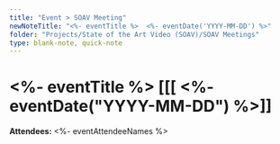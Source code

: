 ```yaml
---
title: "Event > SOAV Meeting"
newNoteTitle: "<%- eventTitle %>  <%- eventDate('YYYY-MM-DD') %>"
folder: "Projects/State of the Art Video (SOAV)/SOAV Meetings"
type: blank-note, quick-note
---
```

# <%- eventTitle %> [[[ <%- eventDate("YYYY-MM-DD") %>]]  
**Attendees:** <%- eventAttendeeNames %>